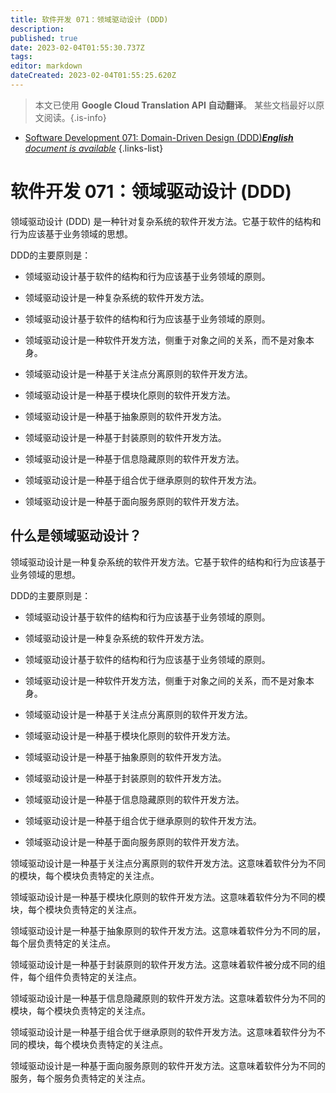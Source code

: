 ```yaml
---
title: 软件开发 071：领域驱动设计 (DDD)
description: 
published: true
date: 2023-02-04T01:55:30.737Z
tags: 
editor: markdown
dateCreated: 2023-02-04T01:55:25.620Z
---
```


> 本文已使用 **Google Cloud Translation API 自动翻译**。
某些文档最好以原文阅读。{.is-info}



- [Software Development 071: Domain-Driven Design (DDD)***English** document is available*](/en/Knowledge-base/Software-Development/Learning/software-development-071-domain-driven-design-ddd)
{.links-list}


# 软件开发 071：领域驱动设计 (DDD)

领域驱动设计 (DDD) 是一种针对复杂系统的软件开发方法。它基于软件的结构和行为应该基于业务领域的思想。

DDD的主要原则是：

* 领域驱动设计基于软件的结构和行为应该基于业务领域的原则。

* 领域驱动设计是一种复杂系统的软件开发方法。

* 领域驱动设计基于软件的结构和行为应该基于业务领域的原则。

* 领域驱动设计是一种软件开发方法，侧重于对象之间的关系，而不是对象本身。

* 领域驱动设计是一种基于关注点分离原则的软件开发方法。

* 领域驱动设计是一种基于模块化原则的软件开发方法。

* 领域驱动设计是一种基于抽象原则的软件开发方法。

* 领域驱动设计是一种基于封装原则的软件开发方法。

* 领域驱动设计是一种基于信息隐藏原则的软件开发方法。

* 领域驱动设计是一种基于组合优于继承原则的软件开发方法。

* 领域驱动设计是一种基于面向服务原则的软件开发方法。

## 什么是领域驱动设计？

领域驱动设计是一种复杂系统的软件开发方法。它基于软件的结构和行为应该基于业务领域的思想。

DDD的主要原则是：

* 领域驱动设计基于软件的结构和行为应该基于业务领域的原则。

* 领域驱动设计是一种复杂系统的软件开发方法。

* 领域驱动设计基于软件的结构和行为应该基于业务领域的原则。

* 领域驱动设计是一种软件开发方法，侧重于对象之间的关系，而不是对象本身。

* 领域驱动设计是一种基于关注点分离原则的软件开发方法。

* 领域驱动设计是一种基于模块化原则的软件开发方法。

* 领域驱动设计是一种基于抽象原则的软件开发方法。

* 领域驱动设计是一种基于封装原则的软件开发方法。

* 领域驱动设计是一种基于信息隐藏原则的软件开发方法。

* 领域驱动设计是一种基于组合优于继承原则的软件开发方法。

* 领域驱动设计是一种基于面向服务原则的软件开发方法。

领域驱动设计是一种基于关注点分离原则的软件开发方法。这意味着软件分为不同的模块，每个模块负责特定的关注点。

领域驱动设计是一种基于模块化原则的软件开发方法。这意味着软件分为不同的模块，每个模块负责特定的关注点。

领域驱动设计是一种基于抽象原则的软件开发方法。这意味着软件分为不同的层，每个层负责特定的关注点。

领域驱动设计是一种基于封装原则的软件开发方法。这意味着软件被分成不同的组件，每个组件负责特定的关注点。

领域驱动设计是一种基于信息隐藏原则的软件开发方法。这意味着软件分为不同的模块，每个模块负责特定的关注点。

领域驱动设计是一种基于组合优于继承原则的软件开发方法。这意味着软件分为不同的模块，每个模块负责特定的关注点。

领域驱动设计是一种基于面向服务原则的软件开发方法。这意味着软件分为不同的服务，每个服务负责特定的关注点。